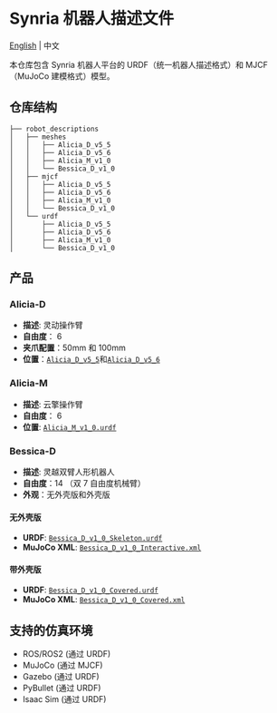 # Synria 机器人描述文件

[English](README_EN.md) | 中文

本仓库包含 Synria 机器人平台的 URDF（统一机器人描述格式）和 MJCF（MuJoCo 建模格式）模型。

## 仓库结构

```
├── robot_descriptions
│   ├── meshes
│   │   ├── Alicia_D_v5_5
│   │   ├── Alicia_D_v5_6
│   │   ├── Alicia_M_v1_0
│   │   └── Bessica_D_v1_0
│   ├── mjcf
│   │   ├── Alicia_D_v5_5
│   │   ├── Alicia_D_v5_6
│   │   ├── Alicia_M_v1_0
│   │   └── Bessica_D_v1_0
│   └── urdf
│       ├── Alicia_D_v5_5
│       ├── Alicia_D_v5_6
│       ├── Alicia_M_v1_0
│       └── Bessica_D_v1_0
```

## 产品

### Alicia-D 
- **描述**: 灵动操作臂
- **自由度**： 6
- **夹爪配置**：50mm 和 100mm
- **位置**：[`Alicia_D_v5_5`](robot_descriptions/urdf/Alicia_D_v5_5)和[`Alicia_D_v5_6`](robot_descriptions/urdf/Alicia_D_v5_6)



### Alicia-M 

- **描述**: 云擎操作臂
- **自由度**： 6
- **位置**: [`Alicia_M_v1_0.urdf`](robot_descriptions/urdf/Alicia_M_v1_0/Alicia_M_v1_0.urdf)

### Bessica-D 
- **描述**: 灵越双臂人形机器人
- **自由度**：14 （双 7 自由度机械臂）
- **外观**：无外壳版和外壳版

#### 无外壳版
- **URDF**: [`Bessica_D_v1_0_Skeleton.urdf`](robot_descriptions/urdf/Bessica_D_v1_0/Bessica_D_Skeleton.urdf)
- **MuJoCo XML**: [`Bessica_D_v1_0_Interactive.xml`](robot_descriptions/mjcf/Bessica_D_v1_0/Bessica_D_Interactive.xml)

#### 带外壳版
- **URDF**: [`Bessica_D_v1_0_Covered.urdf`](robot_descriptions/urdf/Bessica_D_v1_0/Bessica_D_Covered.urdf)
- **MuJoCo XML**: [`Bessica_D_v1_0_Covered.xml`](robot_descriptions/mjcf/Bessica_D_v1_0/Bessica_D_Covered.xml)


## 支持的仿真环境

- ROS/ROS2 (通过 URDF)
- MuJoCo (通过 MJCF)
- Gazebo (通过 URDF)
- PyBullet (通过 URDF)
- Isaac Sim (通过 URDF)


